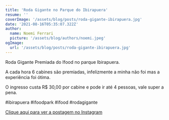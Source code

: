 ```yaml
---
title: 'Roda Gigante no Parque do Ibirapuera'
resume: ''
coverImage: '/assets/blog/posts/roda-gigante-ibirapuera.jpg'
date: '2021-08-16T05:35:07.322Z'
author:
  name: Noemi Ferrari
  picture: '/assets/blog/authors/noemi.jpeg'
ogImage:
  url: '/assets/blog/posts/roda-gigante-ibirapuera.jpg'
---
```


Roda Gigante Premiada do Ifood no parque Ibirapuera.

A cada hora 6 cabines são premiadas, infelizmente a minha não foi mas a experiência foi ótima.

O ingresso custa R$ 30,00 por cabine e pode ir até 4 pessoas, vale super a pena.

#ibirapuera #ifoodpark #ifood #rodagigante

[Clique aqui para ver a postagem no Instagram](https://www.instagram.com/p/CSpLTSFLBSD/)
